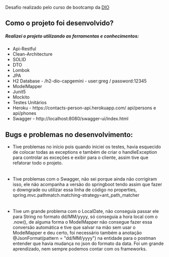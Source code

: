 Desafio realizado pelo curso de bootcamp da <a href = "https://www.dio.me/">DIO</a>
<h2> Como o projeto foi desenvolvido? </h2>
<h5> Realizei o projeto utilizando as ferramentas e conhecimentos: </h5>
<ul>
<li>Api-Restful</li>
<li>Clean-Architecture</li>
<li>SOLID</li>
<li>DTO</li>
<li>Lombok</li>
<li>JPA</li>
<li>H2 Database - /h2-dio-capgemini - user:greg / password:12345</li>
<li>ModelMapper</li>
<li>Junit5</li>
<li>Mockito</li>
<li>Testes Unitários</li>
<li>Heroku - https://contacts-person-api.herokuapp.com/  api/persons e api/phones</li>
<li>Swagger - http://localhost:8080/swagger-ui/index.html</li>
</ul>

<h2> Bugs e problemas no desenvolvimento: </h2>
<ul>
  <li>Tive problemas no início pois quando iniciei os testes, havia esquecido de colocar todas as exceptions 
e também de criar o handleException para controlar as exceções e exibir para o cliente, assim tive que refatorar todo o projeto. </li>
  </br>
  </br>
  <li> Tive problemas com o Swagger, não sei porque ainda não corrigiram isso, ele não acompanha a versão do springboot
  tendo assim que fazer o downgrade ou utilizar essa linha de código no properties, spring.mvc.pathmatch.matching-strategy=ant_path_matcher
  </li>
  </br>
  </br>
  <li>Tive um grande problema com o LocalDate, não conseguia passar ele para String no formato dd/MM/yyyy, só conseguia a hora local com o .now(),
  de alguma forma o ModelMapper não consegue fazer essa conversão automática e tive que salvar na mão sem usar o ModelMapper e deu certo, foi necessário 
  também a anotação @JsonFormat(pattern = "dd/MM/yyyy") na entidade para o postman entender que havia mudança no json do formato  da data. 
  Foi um grande aprendizado, nem sempre podemos contar com os frameworks.</li>
  
  


